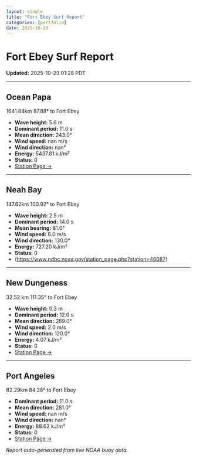 ```yaml
---
layout: single
title: "Fort Ebey Surf Report"
categories: [portfolio]
date: 2025-10-23
---
```


# Fort Ebey Surf Report
**Updated:** 2025-10-23 01:28 PDT

---

## Ocean Papa 
1641.84km 87.88° to Fort Ebey
- **Wave height:** 5.6 m  
- **Dominant period:** 11.0 s  
- **Mean direction:** 243.0°  
- **Wind speed:** nan m/s  
- **Wind direction:** nan°  
- **Energy:** 5437.81 kJ/m²  
- **Status:** 0  
- [Station Page →](https://www.ndbc.noaa.gov/station_page.php?station=46246)

---

## Neah Bay 
147.62km 100.92° to Fort Ebey

- **Wave height:** 2.5 m  
- **Dominant period:** 14.0 s  
- **Mean bearing:** 81.0°  
- **Wind speed:** 6.0 m/s  
- **Wind direction:** 130.0°  
- **Energy:** 727.20 kJ/m²  
- **Status:** 0  
- (https://www.ndbc.noaa.gov/station_page.php?station=46087)

---

## New Dungeness 
32.52 km 111.35° to Fort Ebey 

- **Wave height:** 0.3 m  
- **Dominant period:** 12.0 s  
- **Mean direction:** 269.0°  
- **Wind speed:** 2.0 m/s  
- **Wind direction:** 120.0°  
- **Energy:** 4.07 kJ/m²  
- **Status:** 0  
- [Station Page →](https://www.ndbc.noaa.gov/station_page.php?station=46088)

---

## Port Angeles 
62.29km 84.38° to Fort Ebey 
- **Dominant period:** 11.0 s  
- **Mean direction:** 281.0°  
- **Wind speed:** nan m/s  
- **Wind direction:** nan°  
- **Energy:** 88.62 kJ/m²  
- **Status:** 0  
- [Station Page →](https://www.ndbc.noaa.gov/station_page.php?station=46267)

*Report auto-generated from live NOAA buoy data.*
